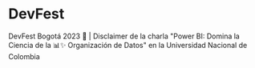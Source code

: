 # DevFest
DevFest Bogotá 2023 🌟 | Disclaimer de la charla "Power BI: Domina la Ciencia de la 📊✨ Organización de Datos" en la Universidad Nacional de Colombia
